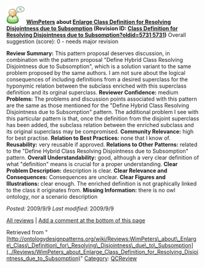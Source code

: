 [![](../images/thumb/2/29/Reviewer.png/48px-Reviewer.png)](../Image/Reviewer.png "Reviewer.png")
__[WimPeters](../User/WimPeters "User:WimPeters") about [Enlarge Class Definition for Resolving Disjointness due to Subsomption](../Submissions/Enlarge_Class_Definition_for_Resolving_Disjointness_due_to_Subsomption "Submissions:Enlarge Class Definition for Resolving Disjointness due to Subsomption") (Revision ID: [Class Definition for Resolving Disjointness due to Subsomption?oldid=5731 5731](../Submissions/Enlarge "http://ontologydesignpatterns.org/wiki/Submissions:Enlarge"))__
Overall suggestion (score): 0 - needs major revision




 __Review Summary:__ This pattern proposal deserves discussion, in combination with the pattern proposal "Define Hybrid Class Resolving Disjointness due to Subsomption", which is a solution variant to the same problem proposed by the same authors.
I am not sure about the logical consequences of including definitions from a desired superclass for the hyponymic relation between the subclass enriched with this superclass definition and its orginal superclass.
__Reviewer Confidence:__ medium
__Problems:__ The problems and discussion points associated with this pattern are the same as those mentioned for the "Define Hybrid Class Resolving Disjointness due to Subsomption" pattern.
The additional problem I see with this particular pattern is that, once the definition from the disjoint superclass has been added, the subclass relation between the enriched subclass and its original superclass may be compromised.
__Community Relevance:__ high for best practise.
__Relation to Best Practices:__ none that I know of.
__Reusability:__ very reusable if approved.
__Relations to Other Patterns:__ related to the "Define Hybrid Class Resolving Disjointness due to Subsomption" pattern.
__Overall Understandability:__ good, although a very clear definition of what "definition" means is crucial for a proper understanding.
__Clear Problem Description:__ description is clear.
__Clear Relevance and Consequences:__ Consequences are unclear.
__Clear Figures and Illustrations:__ clear enough.
The enriched definition is not graphically linked to the class it originates from.
__Missing Information:__ there is no owl ontology, nor a scenario description

_Posted:_ 2009/9/9 _Last modified:_ 2009/9/9



[All reviews](../Reviews/Main "Reviews:Main") | [Add a comment at the bottom of this page](index.php@title=Odp%253AAdd_comment&target=../Reviews/WimPeters_about_Enlarge_Class_Definition_for_Resolving_Disjointness_due_to_Subsomption#New_comment "http://ontologydesignpatterns.org/wiki/index.php?title=Odp:Add_comment&target=Reviews:WimPeters_about_Enlarge_Class_Definition_for_Resolving_Disjointness_due_to_Subsomption#New_comment")


Retrieved from "[http://ontologydesignpatterns.org/wiki/Reviews:WimPeters\_about\_Enlarge\_Class\_Definition\_for\_Resolving\_Disjointness\_due\_to\_Subsomption](../Reviews/WimPeters_about_Enlarge_Class_Definition_for_Resolving_Disjointness_due_to_Subsomption)"
 [Category](http://ontologydesignpatterns.org/wiki/Special:Categories "Special:Categories"): [QCReview](../Category/QCReview "Category:QCReview")
